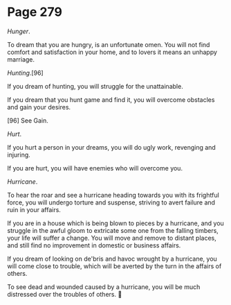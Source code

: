 # Page 279
_Hunger_.


To dream that you are hungry, is an unfortunate omen.
You will not find comfort and satisfaction in your home,
and to lovers it means an unhappy marriage.


_Hunting_.[96]


If you dream of hunting, you will struggle for the unattainable.


If you dream that you hunt game and find it, you will overcome
obstacles and gain your desires.



[96] See Gain.


_Hurt_.


If you hurt a person in your dreams, you will do ugly work,
revenging and injuring.


If you are hurt, you will have enemies who will overcome you.


_Hurricane_.


To hear the roar and see a hurricane heading towards you with
its frightful force, you will undergo torture and suspense,
striving to avert failure and ruin in your affairs.


If you are in a house which is being blown to pieces by a hurricane,
and you struggle in the awful gloom to extricate some one
from the falling timbers, your life will suffer a change.
You will move and remove to distant places, and still find
no improvement in domestic or business affairs.


If you dream of looking on de'bris and havoc wrought by a hurricane,
you will come close to trouble, which will be averted by the turn
in the affairs of others.


To see dead and wounded caused by a hurricane, you will be much
distressed over the troubles of others.
